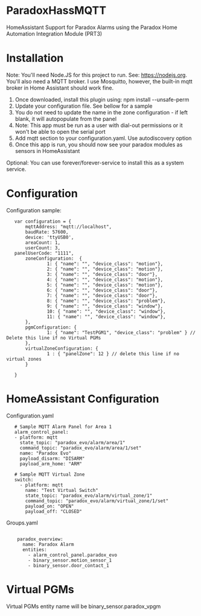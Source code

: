 # ParadoxHassMQTT

HomeAssistant Support for Paradox Alarms using the Paradox Home Automation Integration Module (PRT3)

# Installation

Note: You'll need Node.JS for this project to run. See: https://nodejs.org. You'll also need a MQTT broker. I use Mosquitto, however, the built-in mqtt broker in Home Assistant should work fine.

1. Once downloaded, install this plugin using: npm install --unsafe-perm 
2. Update your configuration file. See bellow for a sample
3. You do not need to update the name in the zone configuration - if left blank, it will autopopulate from the panel
3. Note: This app must be run as a user with dial-out permissions or it won't be able to open the serial port
4. Add mqtt section to your configuration.yaml. Use autodiscovery option
5. Once this app is run, you should now see your paradox modules as sensors in HomeAssistant

Optional: You can use forever/forever-service to install this as a system service.

# Configuration

Configuration sample:

 ```
    var configuration = {
        mqttAddress: "mqtt://localhost",
        baudRate: 57600,
        device: 'ttyUSB0',
        areaCount: 1,
        userCount: 3,
	panelUserCode: "1111",
        zoneConfiguration:  {
                1: { "name": "", "device_class": "motion"},
                2: { "name": "", "device_class": "motion"},
                3: { "name": "", "device_class": "door"},
                4: { "name": "", "device_class": "motion"},
                5: { "name": "", "device_class": "motion"},
                6: { "name": "", "device_class": "door"},
                7: { "name": "", "device_class": "door"},
                8: { "name": "", "device_class": "problem"},
                9: { "name": "", "device_class": "window"},
                10: { "name": "", "device_class": "window"},
                11: { "name": "", "device_class": "window"},
        },
        pgmConfiguration: {
                1: { "name": "TestPGM1", "device_class": "problem" } // Delete this line if no Virtual PGMs
        },
        virtualZoneConfiguration: {
                1 : { "panelZone": 12 } // delete this line if no virtual zones
        }

    }
 ```

# HomeAssistant Configuration

Configuration.yaml

 ```
	# Sample MQTT Alarm Panel for Area 1
	alarm_control_panel:
    - platform: mqtt
      state_topic: "paradox_evo/alarm/area/1"
      command_topic: "paradox_evo/alarm/area/1/set"
      name: "Paradox Evo"
      payload_disarm: "DISARM"
      payload_arm_home: "ARM"

    # Sample MQTT Virtual Zone
    switch:
      - platform: mqtt
        name: "Test Virtual Switch"
        state_topic: "paradox_evo/alarm/virtual_zone/1"
        command_topic: "paradox_evo/alarm/virtual_zone/1/set"
        payload_on: "OPEN"
        payload_off: "CLOSED"
```

Groups.yaml

```

	paradox_overview:
	  name: Paradox Alarm
	  entities:
		- alarm_control_panel.paradox_evo
		- binary_sensor.motion_sensor_1
		- binary_sensor.door_contact_1

```

# Virtual PGMs

Virtual PGMs entity name will be binary_sensor.paradox_vpgm<PGM ID>
